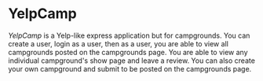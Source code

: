 # YelpCamp

*YelpCamp* is a Yelp-like express application but for campgrounds. You can create a user, login as a user, then as a user, you are able to view all campgrounds posted on the campgrounds page. You are able to view any individual campground's show page and leave a review. You can also create your own campground and submit to be posted on the campgrounds page.
